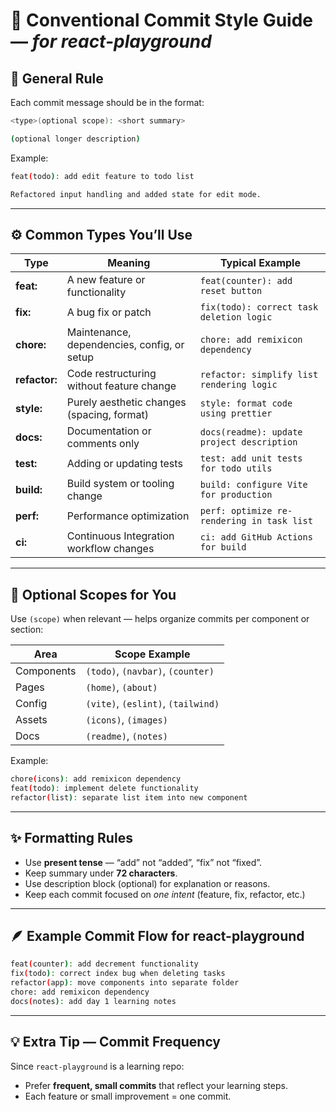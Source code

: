 # 🧭 Conventional Commit Style Guide — *for react-playground*

## 🔹 General Rule

Each commit message should be in the format:

```bash
<type>(optional scope): <short summary>

(optional longer description)
```

Example:

```bash
feat(todo): add edit feature to todo list

Refactored input handling and added state for edit mode.
```

---

## ⚙️ Common Types You’ll Use

| Type          | Meaning                                     | Typical Example                            |
| ------------- | ------------------------------------------- | ------------------------------------------ |
| **feat:**     | A new feature or functionality              | `feat(counter): add reset button`          |
| **fix:**      | A bug fix or patch                          | `fix(todo): correct task deletion logic`   |
| **chore:**    | Maintenance, dependencies, config, or setup | `chore: add remixicon dependency`          |
| **refactor:** | Code restructuring without feature change   | `refactor: simplify list rendering logic`  |
| **style:**    | Purely aesthetic changes (spacing, format)  | `style: format code using prettier`        |
| **docs:**     | Documentation or comments only              | `docs(readme): update project description` |
| **test:**     | Adding or updating tests                    | `test: add unit tests for todo utils`      |
| **build:**    | Build system or tooling change              | `build: configure Vite for production`     |
| **perf:**     | Performance optimization                    | `perf: optimize re-rendering in task list` |
| **ci:**       | Continuous Integration workflow changes     | `ci: add GitHub Actions for build`         |

---

## 🧩 Optional Scopes for You

Use `(scope)` when relevant — helps organize commits per component or section:

| Area       | Scope Example                      |
| ---------- | ---------------------------------- |
| Components | `(todo)`, `(navbar)`, `(counter)`  |
| Pages      | `(home)`, `(about)`                |
| Config     | `(vite)`, `(eslint)`, `(tailwind)` |
| Assets     | `(icons)`, `(images)`              |
| Docs       | `(readme)`, `(notes)`              |

Example:

```bash
chore(icons): add remixicon dependency
feat(todo): implement delete functionality
refactor(list): separate list item into new component
```

---

## ✨ Formatting Rules

* Use **present tense** — “add” not “added”, “fix” not “fixed”.
* Keep summary under **72 characters**.
* Use description block (optional) for explanation or reasons.
* Keep each commit focused on *one intent* (feature, fix, refactor, etc.)

---

## 🪶 Example Commit Flow for react-playground

```bash
feat(counter): add decrement functionality
fix(todo): correct index bug when deleting tasks
refactor(app): move components into separate folder
chore: add remixicon dependency
docs(notes): add day 1 learning notes
```

---

## 💡 Extra Tip — Commit Frequency

Since `react-playground` is a learning repo:

* Prefer **frequent, small commits** that reflect your learning steps.
* Each feature or small improvement = one commit.
